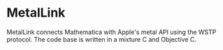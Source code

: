 # MetalLink

MetalLink connects Mathematica with Apple's metal API using the WSTP protocol. The code base is written in a mixture C and Objective C.